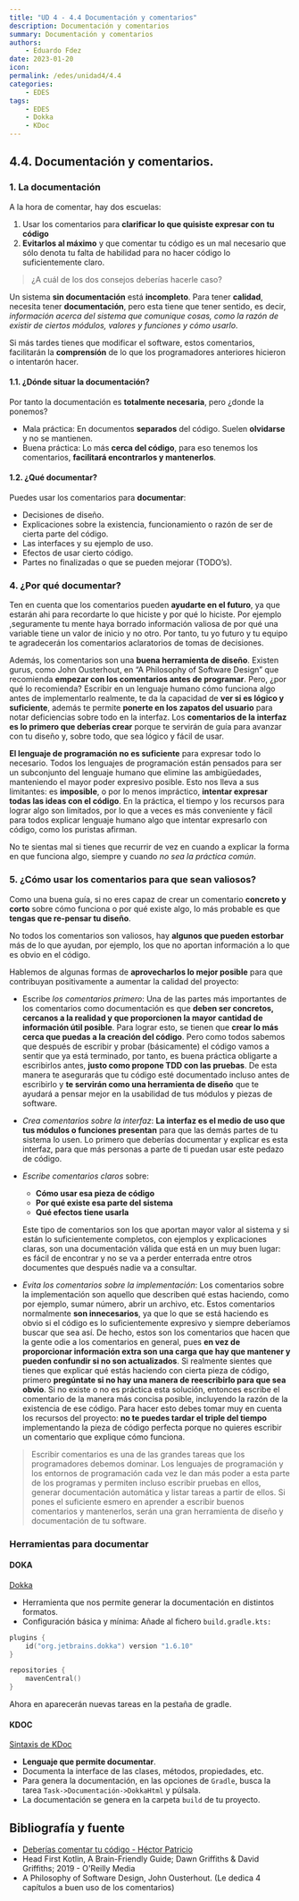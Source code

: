 ```yaml
---
title: "UD 4 - 4.4 Documentación y comentarios"
description: Documentación y comentarios
summary: Documentación y comentarios
authors:
    - Eduardo Fdez
date: 2023-01-20
icon:   
permalink: /edes/unidad4/4.4
categories:
    - EDES
tags:
    - EDES
    - Dokka
    - KDoc
---
```


## 4.4. Documentación y comentarios.

### 1. La documentación

A la hora de comentar, hay dos escuelas:

1. Usar los comentarios para **clarificar lo que quisiste expresar con tu código**
2. **Evitarlos al máximo** y que comentar tu código es un mal necesario que sólo denota tu falta de habilidad para no hacer código lo suficientemente claro.

>¿A cuál de los dos consejos deberías hacerle caso?

Un sistema **sin documentación** está **incompleto**. Para tener **calidad**, necesita tener **documentación**, pero esta tiene que tener sentido,  es decir, *información acerca del sistema que comunique cosas, como la razón de existir de ciertos módulos, valores y funciones y cómo usarlo*.

Si más tardes tienes que modificar el software, estos comentarios, facilitarán la **comprensíón** de lo que los programadores anteriores hicieron o intentarón hacer.

#### 1.1. ¿Dónde situar la documentación?

Por tanto la documentación es **totalmente necesaria**, pero ¿donde la ponemos?    

- Mala práctica: En documentos **separados** del código. Suelen **olvidarse** y no se mantienen.
- Buena práctica: Lo más **cerca del código**, para eso tenemos los comentarios, **facilitará encontrarlos y mantenerlos**.
  

#### 1.2. ¿Qué documentar?

Puedes usar los comentarios para **documentar**:   

- Decisiones de diseño.   
- Explicaciones sobre la existencia, funcionamiento o razón de ser de cierta parte del código.   
- Las interfaces y su ejemplo de uso.   
- Efectos de usar cierto código.   
- Partes no finalizadas o que se pueden mejorar (TODO’s).   


### 4. ¿Por qué documentar?
Ten en cuenta que los comentarios pueden **ayudarte en el futuro**, ya que estarán ahi para recordarte lo que hiciste y por qué lo hiciste. Por ejemplo ,seguramente tu mente haya borrado información valiosa de por qué una variable tiene un valor de inicio y no otro. Por tanto, tu yo futuro y tu equipo te agradecerán los comentarios aclaratorios de tomas de decisiones.  

Además, los comentarios son una **buena herramienta de diseño**. Existen gurus, como John Ousterhout, en “A Philosophy of Software Design” que recomienda **empezar con los comentarios antes de programar**. Pero, ¿por qué lo recomienda? Escribir en un lenguaje humano cómo funciona algo antes de implementarlo realmente, te da la capacidad de
**ver si es lógico y suficiente**, además te permite **ponerte en los zapatos del usuario** para notar deficiencias sobre todo en la interfaz. Los **comentarios de la interfaz es lo primero que deberías crear** porque te servirán de guía para avanzar con tu diseño y, sobre todo, que sea lógico y fácil de usar.  

**El lenguaje de programación no es suficiente** para expresar todo lo necesario. Todos los lenguajes de programación están pensados para ser un subconjunto del lenguaje humano que elimine las ambigüedades, manteniendo el mayor poder expresivo posible. Esto nos lleva a sus limitantes: es **imposible**, o por lo menos impráctico, **intentar expresar todas las ideas con el código**.  En la práctica, el tiempo y los recursos para lograr algo son limitados, por lo que a veces es más conveniente y fácil para todos explicar lenguaje humano algo que intentar expresarlo con código, como los puristas afirman.  

No te sientas mal si tienes que recurrir de vez en cuando a explicar la forma en que funciona algo, siempre y cuando *no sea la práctica común*.

### 5. ¿Cómo usar los comentarios para que sean valiosos?

Como una buena guía, si no eres capaz de crear un comentario **concreto y corto** sobre cómo funciona o por qué existe algo, lo más probable es que **tengas que re-pensar tu diseño**.

No todos los comentarios son valiosos, hay **algunos que pueden estorbar** más de lo que ayudan, por ejemplo, los que no aportan información a lo que es obvio en el código.

Hablemos de algunas formas de **aprovecharlos lo mejor posible** para que contribuyan positivamente a aumentar la calidad del proyecto:   

- Escribe *los comentarios primero*: Una de las partes más importantes de los comentarios como documentación es que **deben ser concretos, cercanos a la realidad y que proporcionen la mayor cantidad de información útil posible**.  Para lograr esto, se tienen que **crear lo más cerca que puedas a la creación del código**. Pero como todos sabemos que después de escribir y probar (básicamente) el código vamos a sentir que ya está terminado, por tanto, es buena
  práctica obligarte a escribirlos antes, **justo como propone TDD con las pruebas**. De esta manera te asegurarás que tu código esté documentado incluso antes de escribirlo y **te servirán como una herramienta de diseño** que te ayudará a pensar mejor en la usabilidad de tus módulos y piezas de software.  


- *Crea comentarios sobre la interfaz*: **La interfaz es el medio de uso que tus módulos o funciones presentan** para que las demás partes de tu sistema lo usen. Lo primero que deberías documentar y explicar es esta interfaz, para que más personas a parte de ti puedan usar este pedazo de código.  


- *Escribe comentarios claros* sobre:
   
   * **Cómo usar esa pieza de código**   
   * **Por qué existe esa parte del sistema**   
   * **Qué efectos tiene usarla**   

  Este tipo de comentarios son los que aportan mayor valor al sistema y si están lo suficientemente completos, con ejemplos y explicaciones claras, son una documentación válida que está en un muy buen lugar: es fácil de encontrar y no se va a perder enterrada entre otros documentes que después nadie va a consultar.  


- *Evita los comentarios sobre la implementación*: Los comentarios sobre la implementación son aquello que describen qué estas haciendo, como por ejemplo, sumar número, abrir un archivo, etc. Estos comentarios normalmente **son innecesarios**, ya que lo que se está haciendo es obvio si el código es lo suficientemente expresivo y siempre deberíamos buscar que sea así. De hecho, estos son los comentarios que hacen que la gente odie a los comentarios en general, pues **en vez de proporcionar información extra son una carga que hay que mantener y pueden confundir si no son actualizados**. Si realmente sientes que tienes que explicar qué estás haciendo con cierta pieza de código, primero **pregúntate si no hay una manera de reescribirlo para que sea obvio**. Si no existe o no es práctica esta solución, entonces escribe el comentario de la manera más concisa posible, incluyendo la razón de la existencia de ese código. Para hacer esto debes tomar muy en cuenta los recursos del proyecto: **no te puedes tardar el triple del tiempo** implementando la pieza de código perfecta porque no quieres escribir un comentario que explique cómo funciona.

> Escribir comentarios es una de las grandes tareas que los programadores debemos dominar. Los lenguajes de programación y los entornos de programación cada vez le dan más poder a esta parte de los programas y permiten incluso escribir pruebas en ellos, generar documentación automática y listar tareas a partir de ellos.
> Si pones el suficiente esmero en aprender a escribir buenos comentarios y mantenerlos, serán una gran herramienta de diseño y documentación de tu software.

### Herramientas para documentar
#### DOKA
[Dokka](https://kotlin.github.io/dokka/1.6.10/)

- Herramienta que nos permite generar la documentación en distintos formatos.
- Configuración básica y mínima: Añade al fichero `build.gradle.kts:`

```kotlin
plugins {
    id("org.jetbrains.dokka") version "1.6.10"
}

repositories {
    mavenCentral()
}
```
Ahora en aparecerán nuevas tareas en la pestaña de gradle.

#### KDOC

[Sintaxis de KDoc](https://kotlinlang.org/docs/kotlin-doc.html#kdoc-syntax)

- **Lenguaje que permite documentar**.
- Documenta la interface de las clases, métodos, propiedades, etc.
- Para genera la documentación, en las opciones de `Gradle`, busca la tarea `Task->Documentación->DokkaHtml` y púlsala.
- La documentación se genera en la carpeta `build` de tu proyecto.

## Bibliografía y fuente
* [Deberías comentar tu código - Héctor Patricio](https://blog.thedojo.mx/2020/12/30/deberias-comentar-tu-codigo.html)
* Head First Kotlin, A Brain-Friendly Guide; Dawn Griffiths & David Griffiths; 2019 - O'Reilly Media
* A Philosophy of Software Design, John Ousterhout. (Le dedica 4 capítulos a buen uso de los comentarios)
